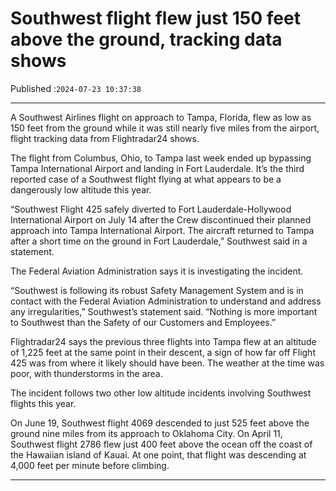 # Southwest flight flew just 150 feet above the ground, tracking data shows

Published :`2024-07-23 10:37:38`

---

A Southwest Airlines flight on approach to Tampa, Florida, flew as low as 150 feet from the ground while it was still nearly five miles from the airport, flight tracking data from Flightradar24 shows.

The flight from Columbus, Ohio, to Tampa last week ended up bypassing Tampa International Airport and landing in Fort Lauderdale. It’s the third reported case of a Southwest flight flying at what appears to be a dangerously low altitude this year.

“Southwest Flight 425 safely diverted to Fort Lauderdale-Hollywood International Airport on July 14 after the Crew discontinued their planned approach into Tampa International Airport. The aircraft returned to Tampa after a short time on the ground in Fort Lauderdale,” Southwest said in a statement.

The Federal Aviation Administration says it is investigating the incident.

“Southwest is following its robust Safety Management System and is in contact with the Federal Aviation Administration to understand and address any irregularities,” Southwest’s statement said. “Nothing is more important to Southwest than the Safety of our Customers and Employees.”

Flightradar24 says the previous three flights into Tampa flew at an altitude of 1,225 feet at the same point in their descent, a sign of how far off Flight 425 was from where it likely should have been. The weather at the time was poor, with thunderstorms in the area.

The incident follows two other low altitude incidents involving Southwest flights this year.

On June 19, Southwest flight 4069 descended to just 525 feet above the ground nine miles from its approach to Oklahoma City. On April 11, Southwest flight 2786 flew just 400 feet above the ocean off the coast of the Hawaiian island of Kauai. At one point, that flight was descending at 4,000 feet per minute before climbing.

---

